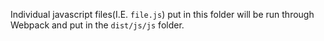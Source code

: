 Individual javascript files(I.E. `file.js`) put in this folder will 
be run through Webpack and put in the `dist/js/js` folder.
